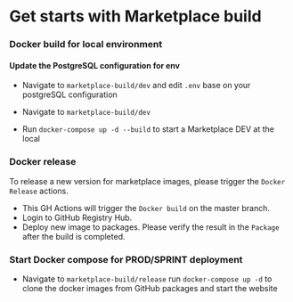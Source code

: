 # Get starts with Marketplace build

### Docker build for local environment
#### Update the PostgreSQL configuration for env
* Navigate to ``marketplace-build/dev`` and edit ``.env`` base on your postgreSQL configuration

* Navigate to ``marketplace-build/dev``

* Run ``docker-compose up -d --build`` to start a Marketplace DEV at the local

### Docker release
To release a new version for marketplace images, please trigger the ``Docker Release`` actions.
* This GH Actions will trigger the ``Docker build`` on the master branch.
* Login to GitHub Registry Hub.
* Deploy new image to packages.
Please verify the result in the ``Package`` after the build is completed.

### Start Docker compose for PROD/SPRINT deployment
* Navigate to ``marketplace-build/release`` run ``docker-compose up -d`` to clone the docker images from GitHub packages and start the website
